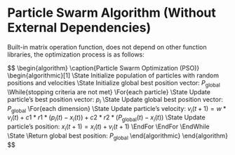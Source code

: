 # Particle Swarm Algorithm (Without External Dependencies) 
Built-in matrix operation function, does not depend on other function libraries, the optimization process is as follows:

$$
\begin{algorithm}
\caption{Particle Swarm Optimization (PSO)}
\begin{algorithmic}[1]
\State Initialize population of particles with random positions and velocities
\State Initialize global best position vector: $P_{\text{global}}$
\While{stopping criteria are not met}
    \For{each particle}
        \State Update particle’s best position vector: $p_i$
        \State Update global best position vector: $P_{\text{global}}$
        \For{each dimension}
            \State Update particle’s velocity: $v_i(t + 1) = w * v_i(t) + c1 * r1 * (p_i(t) - x_i(t)) + c2 * r2 * (P_{\text{global}}(t) - x_i(t))$
            \State Update particle’s position: $x_i(t + 1) = x_i(t) + v_i(t + 1)$
        \EndFor
    \EndFor
\EndWhile
\State \Return global best position: $P_{\text{global}}$
\end{algorithmic}
\end{algorithm}
$$
